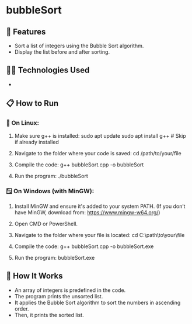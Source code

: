 # bubbleSort

## 🚀 Features

- Sort a list of integers using the Bubble Sort algorithm.
- Display the list before and after sorting.

## 🧑‍💻 Technologies Used

- <iostream>

## 📋 How to Run

### 🐧 On Linux:

1. Make sure g++ is installed:
   sudo apt update
   sudo apt install g++   # Skip if already installed

2. Navigate to the folder where your code is saved:
   cd /path/to/your/file

3. Compile the code:
   g++ bubbleSort.cpp -o bubbleSort

4. Run the program:
   ./bubbleSort

### 🪟 On Windows (with MinGW):

1. Install MinGW and ensure it's added to your system PATH.
   (If you don’t have MinGW, download from: https://www.mingw-w64.org/)

2. Open CMD or PowerShell.

3. Navigate to the folder where your file is located:
   cd C:\path\to\your\file

4. Compile the code:
   g++ bubbleSort.cpp -o bubbleSort.exe

5. Run the program:
   bubbleSort.exe

## 🤖 How It Works

- An array of integers is predefined in the code.
- The program prints the unsorted list.
- It applies the Bubble Sort algorithm to sort the numbers in ascending order.
- Then, it prints the sorted list.
